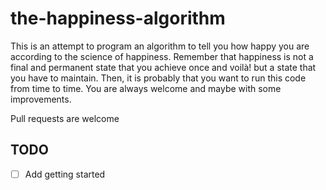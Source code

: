 # the-happiness-algorithm

This is an attempt to program an algorithm to tell you how happy you are according to the science of happiness. Remember that happiness is not a final and permanent state that you achieve once and voilà! but a state that you have to maintain. Then, it is probably that you want to run this code from time to time. You are always welcome and maybe with some improvements.

Pull requests are welcome

## TODO

- [ ] Add getting started
